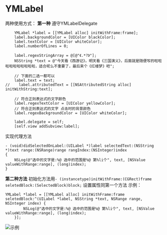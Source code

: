 # YMLabel
两种使用方式：
**第一种**
遵守YMLabelDelegate
```
    YMLabel *label = [[YMLabel alloc] initWithFrame:frame];
    label.backgroundColor = [UIColor blackColor];
    label.textColor = [UIColor whiteColor];
    label.numberOfLines = 0;
    
    label.regexStringArray = @[@"《.*?》"];
    NSString *text = @"今天看《西游记》，明天看《三国演义》，后面就是随便写的啦啦啦啦啦啦啦啦啦啦，适合呢么不重要了，最后来个《红楼梦》吧";
    
    // 下面的二选一都可以
    label.text = text;
//    label.attributedText = [[NSAttributedString alloc] initWithString:text];

    // 符合正则表达式的文字颜色
    label.regexTextColor = [UIColor yellowColor];
    // 符合正则表达式的文字 点击时的背景颜色
    label.regexBackgroundColor = [UIColor whiteColor];
    
    label.delegate = self;
    [self.view addSubview:label];
```
实现代理方法
```
- (void)didSelectedOnLabel:(UILabel *)label selectedText:(NSString *)text range:(NSRange)range rangIndex:(NSInteger)index
{
    NSLog(@"选中的文字是:%@ 选中的范围是%@ 第%li个", text, [NSValue valueWithRange:range], (long)index);
}
```

**第二种方法**
初始化方法用`- (instancetype)initWithFrame:(CGRect)frame seletedBlock:(SelectedBlock)block;`
设置属性同第一个方法
示例：
```
YMLabel *label = [[YMLabel alloc] initWithFrame:frame seletedBlock:^(UILabel *label, NSString *text, NSRange range, NSInteger index) {
        NSLog(@"选中的文字是:%@ 选中的范围是%@ 第%li个", text, [NSValue valueWithRange:range], (long)index);
    }];
```

![示例](./demo.jpg)
